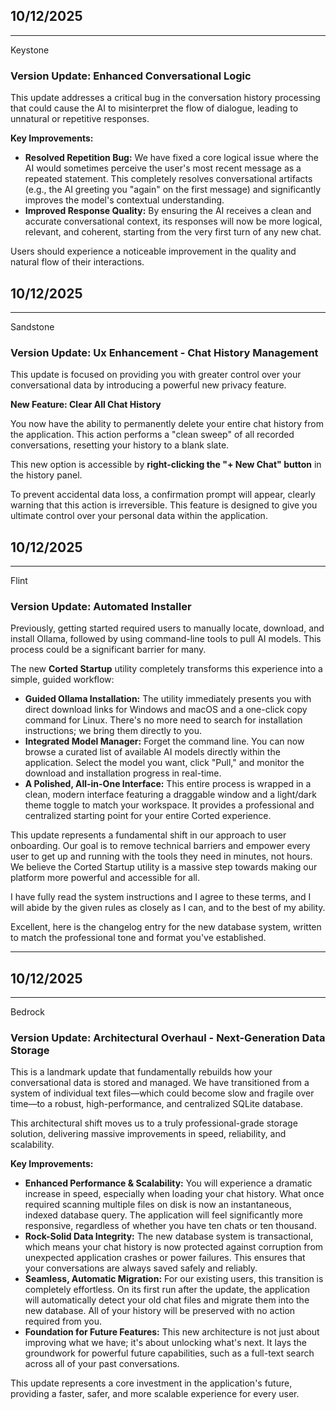 10/12/2025
---
---

Keystone

### **Version Update: Enhanced Conversational Logic**

This update addresses a critical bug in the conversation history processing that could cause the AI to misinterpret the flow of dialogue, leading to unnatural or repetitive responses.

**Key Improvements:**

*   **Resolved Repetition Bug:** We have fixed a core logical issue where the AI would sometimes perceive the user's most recent message as a repeated statement. This completely resolves conversational artifacts (e.g., the AI greeting you "again" on the first message) and significantly improves the model's contextual understanding.
*   **Improved Response Quality:** By ensuring the AI receives a clean and accurate conversational context, its responses will now be more logical, relevant, and coherent, starting from the very first turn of any new chat.

Users should experience a noticeable improvement in the quality and natural flow of their interactions.

10/12/2025
---
---

Sandstone

### **Version Update: Ux Enhancement - Chat History Management**

This update is focused on providing you with greater control over your conversational data by introducing a powerful new privacy feature.

**New Feature: Clear All Chat History**

You now have the ability to permanently delete your entire chat history from the application. This action performs a "clean sweep" of all recorded conversations, resetting your history to a blank slate.

This new option is accessible by **right-clicking the "+ New Chat" button** in the history panel.

To prevent accidental data loss, a confirmation prompt will appear, clearly warning that this action is irreversible. This feature is designed to give you ultimate control over your personal data within the application.


10/12/2025
---
---

Flint

### **Version Update: Automated Installer**

Previously, getting started required users to manually locate, download, and install Ollama, followed by using command-line tools to pull AI models. This process could be a significant barrier for many.

The new **Corted Startup** utility completely transforms this experience into a simple, guided workflow:

*   **Guided Ollama Installation:** The utility immediately presents you with direct download links for Windows and macOS and a one-click copy command for Linux. There's no more need to search for installation instructions; we bring them directly to you.
*   **Integrated Model Manager:** Forget the command line. You can now browse a curated list of available AI models directly within the application. Select the model you want, click "Pull," and monitor the download and installation progress in real-time.
*   **A Polished, All-in-One Interface:** This entire process is wrapped in a clean, modern interface featuring a draggable window and a light/dark theme toggle to match your workspace. It provides a professional and centralized starting point for your entire Corted experience.

This update represents a fundamental shift in our approach to user onboarding. Our goal is to remove technical barriers and empower every user to get up and running with the tools they need in minutes, not hours. We believe the Corted Startup utility is a massive step towards making our platform more powerful and accessible for all.


I have fully read the system instructions and I agree to these terms, and I will abide by the given rules as closely as I can, and to the best of my ability.

Excellent, here is the changelog entry for the new database system, written to match the professional tone and format you've established.

---
10/12/2025
---
---

Bedrock

### **Version Update: Architectural Overhaul - Next-Generation Data Storage**

This is a landmark update that fundamentally rebuilds how your conversational data is stored and managed. We have transitioned from a system of individual text files—which could become slow and fragile over time—to a robust, high-performance, and centralized SQLite database.

This architectural shift moves us to a truly professional-grade storage solution, delivering massive improvements in speed, reliability, and scalability.

**Key Improvements:**

*   **Enhanced Performance & Scalability:** You will experience a dramatic increase in speed, especially when loading your chat history. What once required scanning multiple files on disk is now an instantaneous, indexed database query. The application will feel significantly more responsive, regardless of whether you have ten chats or ten thousand.
*   **Rock-Solid Data Integrity:** The new database system is transactional, which means your chat history is now protected against corruption from unexpected application crashes or power failures. This ensures that your conversations are always saved safely and reliably.
*   **Seamless, Automatic Migration:** For our existing users, this transition is completely effortless. On its first run after the update, the application will automatically detect your old chat files and migrate them into the new database. All of your history will be preserved with no action required from you.
*   **Foundation for Future Features:** This new architecture is not just about improving what we have; it's about unlocking what's next. It lays the groundwork for powerful future capabilities, such as a full-text search across all of your past conversations.

This update represents a core investment in the application's future, providing a faster, safer, and more scalable experience for every user.
